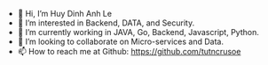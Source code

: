 - 👋 Hi, I’m Huy Dinh Anh Le
- 👀 I’m interested in Backend, DATA, and Security.
- 🌱 I’m currently working in JAVA, Go, Backend, Javascript, Python.
- 💞️ I’m looking to collaborate on Micro-services and Data.
- 📫 How to reach me at Github: https://github.com/tutncrusoe

<!---
tutncrusoe/tutncrusoe is a ✨ special ✨ repository because its `README.md` (this file) appears on your GitHub profile.
--->
